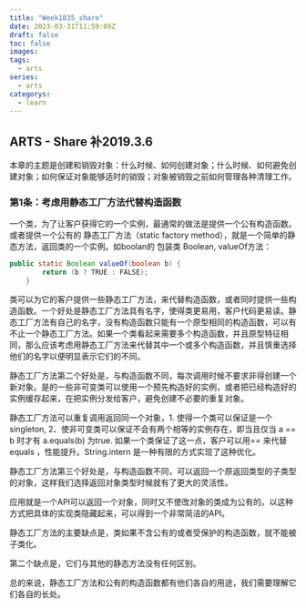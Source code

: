 ```yaml
---
title: "Week1035_share"
date: 2023-03-31T11:59:09Z
draft: false 
toc: false
images:
tags:
  - arts 
series:
  - arts 
categorys:
  - learn 
---
```


## ARTS - Share  补2019.3.6

本章的主题是创建和销毁对象：什么时候、如何创建对象；什么时候、如何避免创建对象；如何保证对象能够适时的销毁；对象被销毁之前如何管理各种清理工作。

### 第1条：考虑用静态工厂方法代替构造函数

一个类，为了让客户获得它的一个实例，最通常的做法是提供一个公有构造函数。或者提供一个公有的 静态工厂方法（static factory method），就是一个简单的静态方法，返回类的一个实例。如boolan的 包装类 Boolean,  valueOf方法：

```java
public static Boolean valueOf(boolean b) {
        return (b ? TRUE : FALSE);
    }
```

类可以为它的客户提供一些静态工厂方法，来代替构造函数，或者同时提供一些构造函数。一个好处是静态工厂方法具有名字，使得类更易用，客户代码更易读。静态工厂方法有自己的名字，没有构造函数只能有一个原型相同的构造函数，可以有不止一个静态工厂方法。如果一个类看起来需要多个构造函数，并且原型特征相同，那么应该考虑用静态工厂方法来代替其中一个或多个构造函数，并且慎重选择他们的名字以便明显表示它们的不同。

静态工厂方法第二个好处是，与构造函数不同，每次调用时候不要求非得创建一个新对象。是的一些非可变类可以使用一个预先构造好的实例，或者把已经构造好的实例缓存起来，在把实例分发给客户，避免创建不必要的重复对象。

静态工厂方法可以重复调用返回同一个对象，1. 使得一个类可以保证是一个singleton, 2、使非可变类可以保证不会有两个相等的实例存在，即当且仅当 a == b 时才有  a.equals(b) 为true. 如果一个类保证了这一点，客户可以用== 来代替 equals ，性能提升。String.intern 是一种有限的方式实现了这种优化。

静态工厂方法第三个好处是，与构造函数不同，可以返回一个原返回类型的子类型的对象，这样我们选择返回对象类型时候就有了更大的灵活性。

应用就是一个API可以返回一个对象，同时又不使改对象的类成为公有的。以这种方式把具体的实现类隐藏起来，可以得到一个非常简洁的API。



静态工厂方法的主要缺点是，类如果不含公有的或者受保护的构造函数，就不能被子类化。

第二个缺点是，它们与其他的静态方法没有任何区别。

总的来说，静态工厂方法和公有的构造函数都有他们各自的用途，我们需要理解它们各自的长处。





























